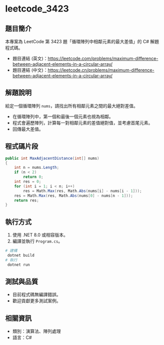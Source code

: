 # leetcode_3423

## 題目簡介

本專案為 LeetCode 第 3423 題「循環陣列中相鄰元素的最大差值」的 C# 解題程式碼。

- 題目連結 (英文)：<https://leetcode.com/problems/maximum-difference-between-adjacent-elements-in-a-circular-array/>
- 題目連結 (中文)：<https://leetcode.cn/problems/maximum-difference-between-adjacent-elements-in-a-circular-array/>

## 解題說明

給定一個循環陣列 `nums`，請找出所有相鄰元素之間的最大絕對差值。

- 在循環陣列中，第一個和最後一個元素也視為相鄰。
- 程式會遍歷陣列，計算每一對相鄰元素的差值絕對值，並考慮首尾元素。
- 回傳最大差值。

## 程式碼片段

```csharp
public int MaxAdjacentDistance(int[] nums)
{
    int n = nums.Length;
    if (n < 2)
        return 0;
    int res = 0;
    for (int i = 1; i < n; i++)
        res = Math.Max(res, Math.Abs(nums[i] - nums[i - 1]));
    res = Math.Max(res, Math.Abs(nums[0] - nums[n - 1]));
    return res;
}
```

## 執行方式

1. 使用 .NET 8.0 或相容版本。
2. 編譯並執行 `Program.cs`。

```sh
# 建構
 dotnet build
# 執行
 dotnet run
```

## 測試與品質

- 目前程式碼無編譯錯誤。
- 歡迎貢獻更多測試案例。

## 相關資訊

- 類別：演算法、陣列處理
- 語言：C#
